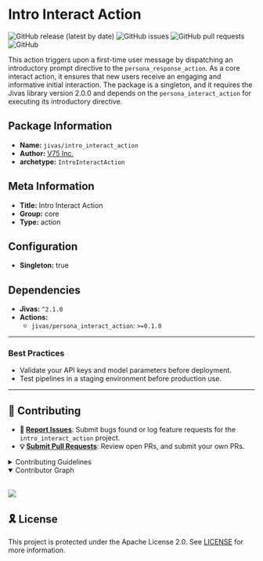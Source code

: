 # Intro Interact Action

![GitHub release (latest by date)](https://img.shields.io/github/v/release/TrueSelph/intro_interact_action)
![GitHub issues](https://img.shields.io/github/issues/TrueSelph/intro_interact_action)
![GitHub pull requests](https://img.shields.io/github/issues-pr/TrueSelph/intro_interact_action)
![GitHub](https://img.shields.io/github/license/TrueSelph/intro_interact_action)

This action triggers upon a first-time user message by dispatching an introductory prompt directive to the `persona_response_action`. As a core interact action, it ensures that new users receive an engaging and informative initial interaction. The package is a singleton, and it requires the Jivas library version 2.0.0 and depends on the `persona_interact_action` for executing its introductory directive.

## Package Information

- **Name:** `jivas/intro_interact_action`
- **Author:** [V75 Inc.](https://v75inc.com/)
- **archetype:** `IntroInteractAction`

## Meta Information

- **Title:** Intro Interact Action
- **Group:** core
- **Type:** action

## Configuration

- **Singleton:** true

## Dependencies

- **Jivas:** `^2.1.0`
- **Actions:**
  - `jivas/persona_interact_action`: `>=0.1.0`

---

### Best Practices
- Validate your API keys and model parameters before deployment.
- Test pipelines in a staging environment before production use.

---

## 🔰 Contributing

- **🐛 [Report Issues](https://github.com/TrueSelph/intro_interact_action/issues)**: Submit bugs found or log feature requests for the `intro_interact_action` project.
- **💡 [Submit Pull Requests](https://github.com/TrueSelph/intro_interact_action/blob/main/CONTRIBUTING.md)**: Review open PRs, and submit your own PRs.

<details closed>
<summary>Contributing Guidelines</summary>

1. **Fork the Repository**: Start by forking the project repository to your GitHub account.
2. **Clone Locally**: Clone the forked repository to your local machine using a git client.
   ```sh
   git clone https://github.com/TrueSelph/intro_interact_action
   ```
3. **Create a New Branch**: Always work on a new branch, giving it a descriptive name.
   ```sh
   git checkout -b new-feature-x
   ```
4. **Make Your Changes**: Develop and test your changes locally.
5. **Commit Your Changes**: Commit with a clear message describing your updates.
   ```sh
   git commit -m 'Implemented new feature x.'
   ```
6. **Push to GitHub**: Push the changes to your forked repository.
   ```sh
   git push origin new-feature-x
   ```
7. **Submit a Pull Request**: Create a PR against the original project repository. Clearly describe the changes and their motivations.
8. **Review**: Once your PR is reviewed and approved, it will be merged into the main branch. Congratulations on your contribution!
</details>

<details open>
<summary>Contributor Graph</summary>
<br>
<p align="left">
    <a href="https://github.com/TrueSelph/intro_interact_action/graphs/contributors">
        <img src="https://contrib.rocks/image?repo=TrueSelph/intro_interact_action" />
   </a>
</p>
</details>

## 🎗 License

This project is protected under the Apache License 2.0. See [LICENSE](../LICENSE) for more information.
